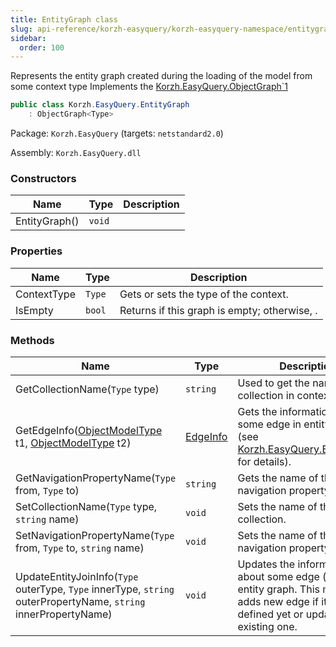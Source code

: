 ```yaml
---
title: EntityGraph class
slug: api-reference/korzh-easyquery/korzh-easyquery-namespace/entitygraph-class
sidebar:
  order: 100
---
```


Represents the entity graph created during the loading of the model from some context type  Implements the [Korzh.EasyQuery.ObjectGraph`1](///////////////easyquery/docs/api-reference/korzh-easyquery/korzh-easyquery-namespace/objectgraph-t--class)
```csharp
public class Korzh.EasyQuery.EntityGraph
    : ObjectGraph<Type>

```
Package: `Korzh.EasyQuery` (targets: `netstandard2.0`)

Assembly: `Korzh.EasyQuery.dll`

### Constructors

| Name | Type | Description | 
| --- | --- | --- | 
| EntityGraph() | `void` |  | 


### Properties

| Name | Type | Description | 
| --- | --- | --- | 
| ContextType | `Type` | Gets or sets the type of the context. | 
| IsEmpty | `bool` | Returns <see langword="true" /> if this graph is empty; otherwise, <see langword="false" />. | 


### Methods

| Name | Type | Description | 
| --- | --- | --- | 
| GetCollectionName(`Type` type) | `string` | Used to get the name of the collection in context | 
| GetEdgeInfo([ObjectModelType](///////////////easyquery/docs/api-reference/korzh-easyquery/korzh-easyquery-namespace/objectmodeltype-class) t1, [ObjectModelType](///////////////easyquery/docs/api-reference/korzh-easyquery/korzh-easyquery-namespace/objectmodeltype-class) t2) | [EdgeInfo](///////////////easyquery/docs/api-reference/korzh-easyquery/korzh-easyquery-namespace/edgeinfo-class) | Gets the information about some edge in entity graph (see [Korzh.EasyQuery.EntityGraph](///////////////easyquery/docs/api-reference/korzh-easyquery/korzh-easyquery-namespace/entitygraph-class) for details). | 
| GetNavigationPropertyName(`Type` from, `Type` to) | `string` | Gets the name of the navigation property. | 
| SetCollectionName(`Type` type, `string` name) | `void` | Sets the name of the collection. | 
| SetNavigationPropertyName(`Type` from, `Type` to, `string` name) | `void` | Sets the name of the navigation property. | 
| UpdateEntityJoinInfo(`Type` outerType, `Type` innerType, `string` outerPropertyName, `string` innerPropertyName) | `void` | Updates the information about some edge (join) in the entity graph.  This method adds new edge if it's not defined yet or update the existing one. |
